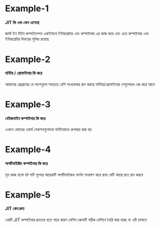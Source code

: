 # Example-1
#### JIT কি এবং কেন এসেছে
জাস্ট ইন টাইম কম্পাইলেশন একইসাথে ইন্টারপ্রেটার এবং কম্পাইলার এর কাজ করে এবং এতে কম্পাইলার এবং ইন্টারপ্রেটার উভয়ের সুবিধা রয়েছে

# Example-2
#### মনিটর / প্রোফাইলার কি করে
আমাদের প্রোগ্রামের যে অংশগুলো সবচেয়ে বেশি সংখ্যকবার রান করছে মনিটর/প্রোফাইলার সেগুলোকে বের করে আনে

# Example-3
#### বেইজলাইন কম্পাইলার কি করে
এখানে কোডের ওয়ার্ম সেকশনগুলোকে বাইটকোডে রুপান্তর করা হয়

# Example-4
#### অপটিমাইজিং কম্পাইলার কি করে
মূল কাজ হলো হট পার্ট গুলোর আরেকটি অপটিমাইজড ভার্সন সংরক্ষণ করে রাখা যেটি আরো দ্রুত রান করবে

# Example-5
#### JIT কেন দ্রুত
একটি JIT কম্পাইলার দ্রুততর হতে পারে কারণ মেশিন কোডটি সঠিক মেশিনে তৈরি করা হচ্ছে যা এটি চালাবে

